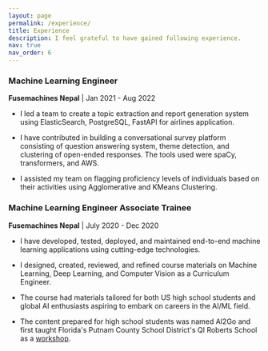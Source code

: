 ```yaml
---
layout: page
permalink: /experience/
title: Experience
description: I feel grateful to have gained following experience.
nav: true
nav_order: 6
---
```


### Machine Learning Engineer
**Fusemachines Nepal** | Jan 2021 - Aug 2022

- I led a team to create a topic extraction and report generation system using ElasticSearch, PostgreSQL, FastAPI for airlines application.

- I have contributed in building a conversational survey platform consisting of question answering system, theme detection, and clustering of open-ended responses. The tools used were spaCy, transformers, and AWS.

- I assisted my team on flagging proficiency levels of individuals based on their activities using Agglomerative and KMeans Clustering.

### Machine Learning Engineer Associate Trainee
**Fusemachines Nepal** | July 2020 - Dec 2020

- I have developed, tested, deployed, and maintained end-to-end machine learning applications using cutting-edge technologies.

- I designed, created, reviewed, and refined course materials on Machine Learning, Deep Learning, and Computer Vision as a Curriculum Engineer.

- The course had materials tailored for both US high school students and global AI enthusiasts aspiring to embark on careers in the AI/ML field. 

- The content prepared for high school students was named AI2Go and first taught Florida's Putnam County School District's QI Roberts School as a [workshop](https://insights.fusemachines.com/ai-and-stem-education-in-underserved-america-an-interview-with-dr-rick-surrency-superintendent-putnam-county-school-district-florida/).
